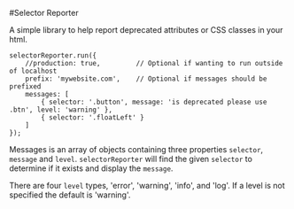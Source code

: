 #Selector Reporter

A simple library to help report deprecated attributes or CSS classes in your html.


``` javascipt
selectorReporter.run({
    //production: true,         // Optional if wanting to run outside of localhost
    prefix: 'mywebsite.com',    // Optional if messages should be prefixed
    messages: [
        { selector: '.button', message: 'is deprecated please use .btn', level: 'warning' },
        { selector: '.floatLeft' }
    ]
});
```

Messages is an array of objects containing three properties `selector`, `message` and `level`.
`selectorReporter` will find the given `selector` to determine if it exists and display the `message`.

There are four `level` types, 'error', 'warning', 'info', and 'log'. If a level is not specified
the default is 'warning'.
